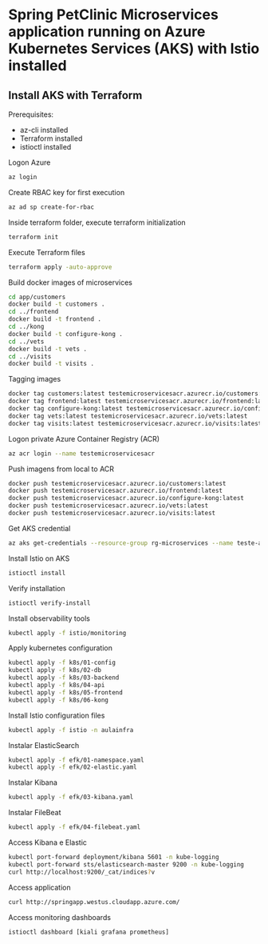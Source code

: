 # Spring PetClinic Microservices application running on Azure Kubernetes Services (AKS) with Istio installed

## Install AKS with Terraform

Prerequisites:
- az-cli installed
- Terraform installed
- istioctl installed

Logon Azure
````sh
az login
````

Create RBAC key for first execution
````sh
az ad sp create-for-rbac
````

Inside terraform folder, execute terraform initialization
````sh
terraform init
````

Execute Terraform files
````sh
terraform apply -auto-approve
````

Build docker images of microservices
````sh
cd app/customers
docker build -t customers .
cd ../frontend
docker build -t frontend .
cd ../kong
docker build -t configure-kong .
cd ../vets
docker build -t vets .
cd ../visits
docker build -t visits .
````

Tagging images
````sh
docker tag customers:latest testemicroservicesacr.azurecr.io/customers:latest
docker tag frontend:latest testemicroservicesacr.azurecr.io/frontend:latest
docker tag configure-kong:latest testemicroservicesacr.azurecr.io/configure-kong:latest
docker tag vets:latest testemicroservicesacr.azurecr.io/vets:latest
docker tag visits:latest testemicroservicesacr.azurecr.io/visits:latest
````

Logon private Azure Container Registry (ACR)
````sh
az acr login --name testemicroservicesacr
````

Push imagens from local to ACR
````sh
docker push testemicroservicesacr.azurecr.io/customers:latest
docker push testemicroservicesacr.azurecr.io/frontend:latest
docker push testemicroservicesacr.azurecr.io/configure-kong:latest
docker push testemicroservicesacr.azurecr.io/vets:latest
docker push testemicroservicesacr.azurecr.io/visits:latest
````

Get AKS credential
````sh
az aks get-credentials --resource-group rg-microservices --name teste-aks
````

Install Istio on AKS
````sh
istioctl install
````

Verify installation
````sh
istioctl verify-install
````

Install observability tools
````sh
kubectl apply -f istio/monitoring
````

Apply kubernetes configuration
````sh
kubectl apply -f k8s/01-config
kubectl apply -f k8s/02-db
kubectl apply -f k8s/03-backend
kubectl apply -f k8s/04-api
kubectl apply -f k8s/05-frontend
kubectl apply -f k8s/06-kong
````

Install Istio configuration files
````sh
kubectl apply -f istio -n aulainfra
````

Instalar ElasticSearch
````sh
kubectl apply -f efk/01-namespace.yaml
kubectl apply -f efk/02-elastic.yaml
````

Instalar Kibana
````sh
kubectl apply -f efk/03-kibana.yaml
````

Instalar FileBeat
````sh
kubectl apply -f efk/04-filebeat.yaml
````

Access Kibana e Elastic
````sh
kubectl port-forward deployment/kibana 5601 -n kube-logging
kubectl port-forward sts/elasticsearch-master 9200 -n kube-logging
curl http://localhost:9200/_cat/indices?v
````

Access application
````sh
curl http://springapp.westus.cloudapp.azure.com/
````

Access monitoring dashboards
````sh
istioctl dashboard [kiali grafana prometheus]
````
